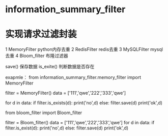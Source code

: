 # information_summary_filter

# 实现请求过滤封装
1 MemoryFilter python内存去重
2 RedisFilter  redis去重
3 MySQLFilter  mysql去重
4 Bloom_filter 布隆过滤器

save() 保存数据 
is_exite() 判断数据是否存在


exapmle：
from information_summary_filter.memory_filter import MemoryFilter

filter = MemoryFilter()
data = ['111','qwe','222','333','qwe']

for d in data:
    if filter.is_exists(d):
        print('no',d)
    else:
        filter.save(d)
        print('ok',d)

from bloom_filter import Bloom_filter

filter = Bloom_filter()
data = ['111','qwe','222','333','qwe']
for d in data:
    if filter.is_exist(d):
        print('no',d)
    else:
        filter.save(d)
        print('ok',d)
